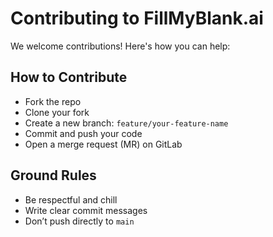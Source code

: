 # Contributing to FillMyBlank.ai

We welcome contributions! Here's how you can help:

## How to Contribute
- Fork the repo
- Clone your fork
- Create a new branch: `feature/your-feature-name`
- Commit and push your code
- Open a merge request (MR) on GitLab

## Ground Rules
- Be respectful and chill
- Write clear commit messages
- Don’t push directly to `main`
